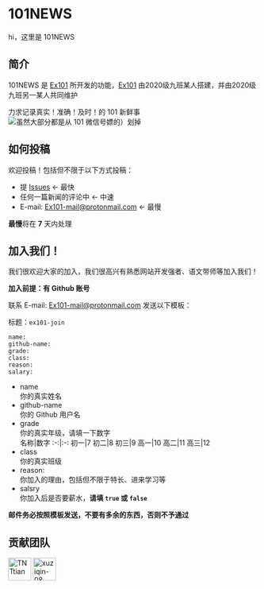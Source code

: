 # 101NEWS

hi，这里是 101NEWS

## 简介

101NEWS 是 [Ex101](https://github.com/BJ101Z) 所开发的功能，[Ex101](https://github.com/BJ101Z) 由2020级九班某人搭建，并由2020级九班另一某人共同维护

力求记录真实！准确！及时！的 101 新鲜事 ![](/ "虽然大部分都是从 101 微信号嫖的）划掉")

## 如何投稿

欢迎投稿！包括但不限于以下方式投稿：
- 提 [Issues](https://github.com/BJ101Z/101news/issues) <- 最快
- 任何一篇新闻的评论中 <- 中速
- E-mail: [Ex101-mail@protonmail.com](mailto:Ex101-mail@protonmail.com) <- 最慢

**最慢**将在 **7** 天内处理

## 加入我们！

我们很欢迎大家的加入，我们很高兴有熟悉网站开发强者、语文带师等加入我们！

**加入前提：有 Github 账号**

联系 E-mail: [Ex101-mail@protonmail.com](mailto:Ex101-mail@protonmail.com) 发送以下模板：

标题：`ex101-join`

```plain
name: 
github-name: 
grade: 
class: 
reason: 
salary: 
```

- name  
  你的真实姓名
- github-name  
  你的 Github 用户名
- grade  
  你的真实年级，请填一下数字  
  名称|数字
  :-:|:-:
  初一|7
  初二|8
  初三|9
  高一|10
  高二|11
  高三|12
- class  
  你的真实班级
- reason:  
  你加入的理由，包括但不限于特长、进来学习等
- salsry  
  你加入后是否要薪水，**请填 `true` 或 `false`**

**邮件务必按照模板发送，不要有多余的东西，否则不予通过**


## 贡献团队

[<img src="https://avatars3.githubusercontent.com/u/54938112?s=36&v=4" alt="TNTtian" width="46" height="46" align="bottom" />](https://github.com/TNTtian)
[<img src="https://avatars3.githubusercontent.com/u/75515883?s=36&v=4" alt="xuziqin-08" width="46" height="46" align="bottom" />](https://github.com/xuziqin-08)
